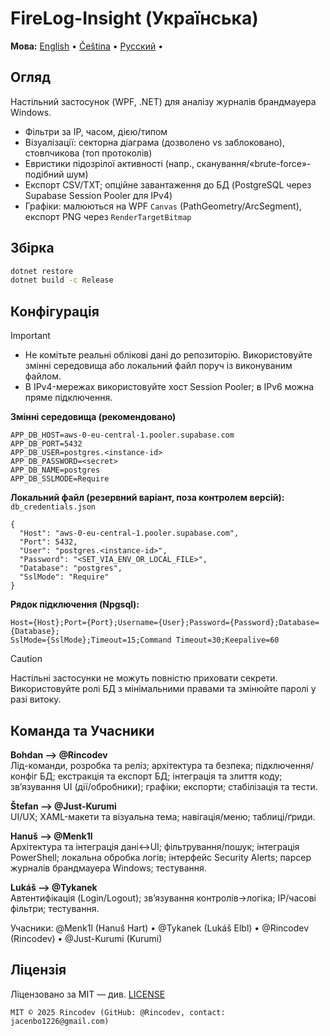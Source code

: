 # FireLog-Insight (Українська)

**Мова:**  [English](../en/index.md) • [Čeština](../cs/index.md) • [Русский](../ru/index.md) •

## Огляд
Настільний застосунок (WPF, .NET) для аналізу журналів брандмауера Windows.
- Фільтри за IP, часом, дією/типом
- Візуалізації: секторна діаграма (дозволено vs заблоковано), стовпчикова (топ протоколів)
- Евристики підозрілої активності (напр., сканування/«brute-force»-подібний шум)
- Експорт CSV/TXT; опційне завантаження до БД (PostgreSQL через Supabase Session Pooler для IPv4)
- Графіки: малюються на WPF `Canvas` (PathGeometry/ArcSegment), експорт PNG через `RenderTargetBitmap`

## Збірка
```bash
dotnet restore
dotnet build -c Release
```

## Конфігурація
> [!IMPORTANT]
> - Не комітьте реальні облікові дані до репозиторію. Використовуйте змінні середовища або локальний файл поруч із виконуваним файлом.  
> - В IPv4-мережах використовуйте хост Session Pooler; в IPv6 можна пряме підключення.

**Змінні середовища (рекомендовано)**
```
APP_DB_HOST=aws-0-eu-central-1.pooler.supabase.com
APP_DB_PORT=5432
APP_DB_USER=postgres.<instance-id>
APP_DB_PASSWORD=<secret>
APP_DB_NAME=postgres
APP_DB_SSLMODE=Require
```

**Локальний файл (резервний варіант, поза контролем версій):** `db_credentials.json`
```
{
  "Host": "aws-0-eu-central-1.pooler.supabase.com",
  "Port": 5432,
  "User": "postgres.<instance-id>",
  "Password": "<SET_VIA_ENV_OR_LOCAL_FILE>",
  "Database": "postgres",
  "SslMode": "Require"
}
```

**Рядок підключення (Npgsql):**
```
Host={Host};Port={Port};Username={User};Password={Password};Database={Database};
SslMode={SslMode};Timeout=15;Command Timeout=30;Keepalive=60
```

> [!CAUTION]
> Настільні застосунки не можуть повністю приховати секрети. Використовуйте ролі БД з мінімальними правами та змінюйте паролі у разі витоку.

## Команда та Учасники
**Bohdan ——> @Rincodev**  
Лід-команди, розробка та реліз; архітектура та безпека; підключення/конфіг БД; екстракція та експорт БД; інтеграція та злиття коду; зв’язування UI (дії/обробники); графіки; експорти; стабілізація та тести.

**Štefan ——> @Just-Kurumi**  
UI/UX; XAML-макети та візуальна тема; навігація/меню; таблиці/ґриди.

**Hanuš ——> @Menk1l**  
Архітектура та інтеграція дані↔UI; фільтрування/пошук; інтеграція PowerShell; локальна обробка логів; інтерфейс Security Alerts; парсер журналів брандмауера Windows; тестування.

**Lukáš ——> @Tykanek**  
Автентифікація (Login/Logout); зв’язування контролів→логіка; IP/часові фільтри; тестування.

Учасники: @Menk1l (Hanuš Hart) • @Tykanek (Lukáš Elbl) • @Rincodev (Rincodev) • @Just-Kurumi (Kurumi)

## Ліцензія
Ліцензовано за MIT — див. [LICENSE](../../LICENSE)
```
MIT © 2025 Rincodev (GitHub: @Rincodev, contact: jacenbo1226@gmail.com)
```
